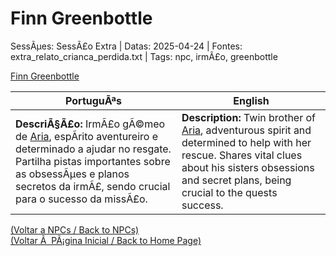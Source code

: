 ﻿
# Finn Greenbottle

SessÃµes: SessÃ£o Extra | Datas: 2025-04-24 | Fontes: extra_relato_crianca_perdida.txt | Tags: npc, irmÃ£o, greenbottle

[Finn Greenbottle](finn_greenbottle.png)

| PortuguÃªs | English |
|-----------|---------|
| **DescriÃ§Ã£o:** IrmÃ£o gÃ©meo de [Aria](aria_greenbottle.md), espÃ­rito aventureiro e determinado a ajudar no resgate. Partilha pistas importantes sobre as obsessÃµes e planos secretos da irmÃ£, sendo crucial para o sucesso da missÃ£o. | **Description:** Twin brother of [Aria](aria_greenbottle.md), adventurous spirit and determined to help with her rescue. Shares vital clues about his sisters obsessions and secret plans, being crucial to the quests success. |

[(Voltar a NPCs / Back to NPCs)](npcs_list.md)  
[(Voltar Ã  PÃ¡gina Inicial / Back to Home Page)](../../home.md)


























